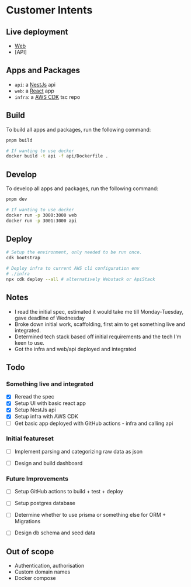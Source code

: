 # Customer Intents

## Live deployment
- [Web](https://d4xr38f7ml990.cloudfront.net)
- [API]

## Apps and Packages

- `api`: a [NestJs](https://nestjs.com/) api
- `web`: a [React](https://react.org/) app
- `infra`: a [AWS CDK](https://docs.aws.amazon.com/cdk/v2/guide/home.html) tsc repo

## Build

To build all apps and packages, run the following command:

```bash
pnpm build
```

```bash
# If wanting to use docker
docker build -t api -f api/Dockerfile .

```

## Develop

To develop all apps and packages, run the following command:

```bash
pnpm dev
```

```bash
# If wanting to use docker
docker run -p 3000:3000 web
docker run -p 3001:3000 api

```

## Deploy

```bash
# Setup the environment, only needed to be run once.
cdk bootstrap
```

```bash
# Deploy infra to current AWS cli configuration env
# ./infra
npx cdk deploy --all # alternatively Webstack or ApiStack
```


## Notes
- I read the initial spec, estimated it would take me till Monday-Tuesday, gave deadline of Wednesday
- Broke down initial work, scaffolding, first aim to get something live and integrated.
- Determined tech stack based off initial requirements and the tech I'm keen to use.
- Got the infra and web/api deployed and integrated

## Todo

### Something live and integrated
- [x] Reread the spec
- [x] Setup UI with basic react app
- [x] Setup NestJs api
- [x] Setup infra with AWS CDK
- [ ] Get basic app deployed with GitHub actions - infra and calling api

### Initial featureset
- [ ] Implement parsing and categorizing raw data as json
- [ ] Design and build dashboard


### Future Improvements
- [ ] Setup GitHub actions to build + test + deploy
- [ ] Setup postgres database
- [ ] Determine whether to use prisma or something else for ORM + Migrations
- [ ] Design db schema and seed data


## Out of scope

- Authentication, authorisation
- Custom domain names
- Docker compose